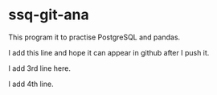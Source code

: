 # ssq-git-ana
This program it to practise PostgreSQL and pandas.

I add this line and hope it can appear in github after I push it.

I add 3rd line here.

I add 4th line.
